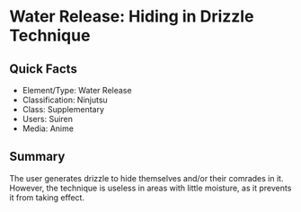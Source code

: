 # Water Release: Hiding in Drizzle Technique

## Quick Facts
- Element/Type: Water Release
- Classification: Ninjutsu
- Class: Supplementary
- Users: Suiren
- Media: Anime

## Summary
The user generates drizzle to hide themselves and/or their comrades in it. However, the technique is useless in areas with little moisture, as it prevents it from taking effect.
